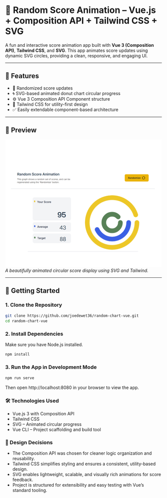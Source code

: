 # 🎯 Random Score Animation – Vue.js + Composition API + Tailwind CSS + SVG

A fun and interactive score animation app built with **Vue 3 (Composition API)**, **Tailwind CSS**, and **SVG**. This app animates score updates using dynamic SVG circles, providing a clean, responsive, and engaging UI.

---

## 🌟 Features

- 🎲 Randomized score updates  
- 🌀 SVG-based animated donut chart circular progress  
- ⚙️ Vue 3 Composition API Component structure  
- 🎨 Tailwind CSS for utility-first design  
- ✅ Easily extendable component-based architecture  

---

## 📸 Preview

![screenshot](./public/screen.png)  
*A beautifully animated circular score display using SVG and Tailwind.*

---

## 🚀 Getting Started

### 1. Clone the Repository

```bash
git clone https://github.com/joedewet36/random-chart-vue.git
cd random-chart-vue
```
### 2. Install Dependencies
Make sure you have Node.js installed.
```bash    
npm install
```
### 3. Run the App in Development Mode
```bash    
npm run serve
```
Then open http://localhost:8080 in your browser to view the app.

### 🛠️ Technologies Used
- Vue.js 3 with Composition API 
- Tailwind CSS
- SVG – Animated circular progress
- Vue CLI – Project scaffolding and build tool

### 🧠 Design Decisions
- The Composition API was chosen for cleaner logic organization and reusability.
- Tailwind CSS simplifies styling and ensures a consistent, utility-based design.
- SVG enables lightweight, scalable, and visually rich animations for score feedback.
- Project is structured for extensibility and easy testing with Vue’s standard tooling.